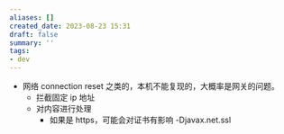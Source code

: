 ```yaml
---
aliases: []
created_date: 2023-08-23 15:31
draft: false
summary: ''
tags:
- dev
---
```


- 网络 connection reset 之类的，本机不能复现的，大概率是网关的问题。
	- 拦截固定 ip 地址
	- 对内容进行处理
		- 如果是 https，可能会对证书有影响 -Djavax.net.ssl